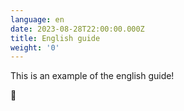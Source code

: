 ```yaml
---
language: en
date: 2023-08-28T22:00:00.000Z
title: English guide
weight: '0'
---
```


This is an example of the english guide!

🍔
